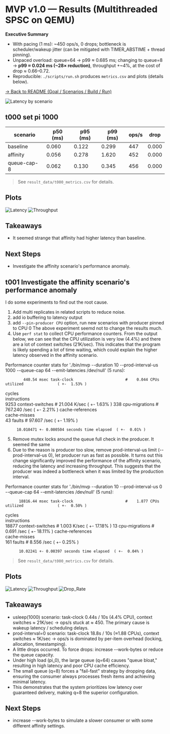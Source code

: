 # MVP v1.0 — Results (Multithreaded SPSC on QEMU)
**Executive Summary**
- With pacing (1 ms): ~450 ops/s, 0 drops; bottleneck is scheduler/wakeup jitter (can be mitigated with TIMER_ABSTIME + thread pinning).
- Unpaced overload: queue=64 → p99 ≈ 0.685 ms; changing to queue=8 → **p99 ≈ 0.024 ms (~28× reduction)**, throughput +~4%, at the cost of drop ≈ 0.66–0.72.
- Reproducible: `./scripts/run.sh` produces `metrics.csv` and plots (details below).

[→ Back to README (Goal / Scenarios / Build / Run)](./README.md)

![Latency by scenario](result_data/t001_latency.png)


## t000 set pi 1000
| scenario     | p50 (ms) | p95 (ms) | p99 (ms) | ops/s |  drop  |
|--------------|----------|----------|----------|-------|--------|
| baseline     | 0.060    | 0.122    | 0.299    |   447 | 0.000  |
| affinity     | 0.056    | 0.278    | 1.620    |   452 | 0.000  |
| queue-cap-8  | 0.062    | 0.130    | 0.345    |   456 | 0.000  |

> See `result_data/t000_metrics.csv` for details.

## Plots
![Latency](result_data/t000_latency.png)
![Throughput](result_data/t000_throughput.png)

## Takeaways
- It seemed strange that affinity had higher latency than baseline.

## Next Steps
- Investigate the affinity scenario's performance anomaly.

## t001 Investigate the affinity scenario's performance anomaly
I do some experiments to find out the root cause.
1. Add multi replicates in related scripts to reduce noise.
2. add io buffering to latency output
3. add `--pin-producer CPU` option, run new scenarios with producer pinned to CPU 0
The above experiment seemd not to change the results much.
4. Use `perf stat` to collect CPU performance counters. 
From the output below, we can see that the CPU utilization is very low (4.4%) and there are a lot of context switches (21K/sec). This indicates that the program is likely spending a lot of time waiting, which could explain the higher latency observed in the affinity scenario.

 Performance counter stats for './bin/mvp --duration 10 --prod-interval-us 1000 --queue-cap 64 --emit-latencies /dev/null' (5 runs):

            440.54 msec task-clock                       #    0.044 CPUs utilized               ( +-  1.53% )
   <not supported>      cycles                                                                
   <not supported>      instructions                                                          
              9253      context-switches                 #   21.004 K/sec                       ( +-  1.63% )
               338      cpu-migrations                   #  767.240 /sec                        ( +-  2.21% )
   <not supported>      cache-references                                                      
   <not supported>      cache-misses                                                          
                43      faults                           #   97.607 /sec                        ( +-  1.19% )

         10.010471 +- 0.000504 seconds time elapsed  ( +-  0.01% )  
5. Remove mutex locks around the queue full check in the producer. It seemed the same
6. Due to the reason is producer too slow, remove prod-interval-us limit (--prod-interval-us 0), let producer run as fast as possible.
It turns out this change significantly improved the performance of the affinity scenario, reducing the latency and increasing throughput. This suggests that the producer was indeed a bottleneck when it was limited by the production interval.

 Performance counter stats for './bin/mvp --duration 10 --prod-interval-us 0 --queue-cap 64 --emit-latencies /dev/null' (5 runs):

          18816.44 msec task-clock                       #    1.877 CPUs utilized               ( +-  0.50% )
   <not supported>      cycles                                                                
   <not supported>      instructions                                                          
             18877      context-switches                 #    1.003 K/sec                       ( +- 17.18% )
                13      cpu-migrations                   #    0.691 /sec                        ( +- 18.11% )
   <not supported>      cache-references                                                      
   <not supported>      cache-misses                                                          
               161      faults                           #    8.556 /sec                        ( +-  0.25% )

          10.02241 +- 0.00397 seconds time elapsed  ( +-  0.04% )

> See `result_data/t000_metrics.csv` for details.

## Plots
![Latency](result_data/t001_latency.png)
![Throughput](result_data/t001_throughput.png)
![Drop_Rate](result_data/t001_drop_rate.png)

## Takeaways
- usleep(1000) scenario: task-clock 0.44s / 10s (4.4% CPU), context switches ≈ 21K/sec → ops/s stuck at ≈ 450. The primary cause is wakeup latency / scheduling delays.
- prod-interval=0 scenario: task-clock 18.8s / 10s (≈1.88 CPUs), context switches ≈ 1K/sec → ops/s is dominated by per-item overhead (locking, allocation, timestamping).
- A little drops occurred. To force drops: increase --work-bytes or reduce the queue capacity.
- Under high load (pi_0), the large queue (q=64) causes "queue bloat," resulting in high latency and poor CPU cache efficiency.
- The small queue (q=8) forces a "fail-fast" strategy by dropping data, ensuring the consumer always processes fresh items and achieving minimal latency.
- This demonstrates that the system prioritizes low latency over guaranteed delivery, making q=8 the superior configuration.

## Next Steps
- increase --work-bytes to simulate a slower consumer or with some different affinity settings.
